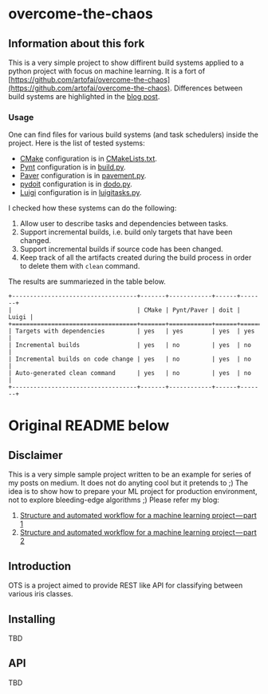 # overcome-the-chaos

## Information about this fork

This is a very simple project to show diffirent build systems applied to
a python project with focus on machine learning. It is a fort of
[https://github.com/artofai/overcome-the-chaos](https://github.com/artofai/overcome-the-chaos).
Differences between build systems are highlighted in the [blog post](https://habr.com/en/post/451962/).

### Usage

One can find files for various build systems (and task schedulers) inside the project.
Here is the list of tested systems:

* [CMake](https://cmake.org/) configuration is in [CMakeLists.txt](https://github.com/fralik/overcome-the-chaos/blob/master/CMakeLists.txt).
* [Pynt](https://github.com/rags/pynt) configuration is in [build.py](https://github.com/fralik/overcome-the-chaos/blob/master/build.py).
* [Paver](https://github.com/paver/paver) configuration is in [pavement.py](https://github.com/fralik/overcome-the-chaos/blob/master/pavement.py).
* [pydoit](http://pydoit.org/) configuration is in [dodo.py](https://github.com/fralik/overcome-the-chaos/blob/master/dodo.py).
* [Luigi](https://github.com/spotify/luigi) configuration is in [luigitasks.py](https://github.com/fralik/overcome-the-chaos/blob/master/luigitasks.py).

I checked how these systems can do the following:

1. Allow user to describe tasks and dependencies between tasks.
2. Support incremental builds, i.e. build only targets that have been changed.
3. Support incremental builds if source code has been changed.
4. Keep track of all the artifacts created during the build process in order to delete them with `clean` command.

The results are summariezed in the table below.
```
+-----------------------------------+-------+------------+------+-------+
|                                   | CMake | Pynt/Paver | doit | Luigi |
+===================================+=======+============+======+=======+
| Targets with dependencies         | yes   | yes        | yes  | yes   |
| Incremental builds                | yes   | no         | yes  | no    |
| Incremental builds on code change | yes   | no         | yes  | no    |
| Auto-generated clean command      | yes   | no         | yes  | no    |
+-----------------------------------+-------+------------+------+-------+
```

# Original README below

## Disclaimer

This is a very simple sample project written to be an example for series
of my posts on medium. It does not do anyting cool but it pretends to ;)
The idea is to show how to prepare your ML project for production environment,
not to explore bleeding-edge algorithms ;) Please refer my blog:

1. [Structure and automated workflow for a machine learning project — part 1](https://towardsdatascience.com/structure-and-automated-workflow-for-a-machine-learning-project-2fa30d661c1e)
2. [Structure and automated workflow for a machine learning project — part 2](https://towardsdatascience.com/structure-and-automated-workflow-for-a-machine-learning-project-part-2-b5b420625102)

## Introduction

OTS is a project aimed to provide REST like API for classifying between various iris classes.

## Installing

TBD

## API

TBD
